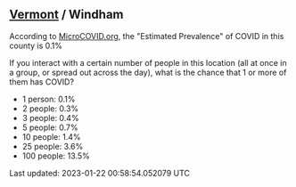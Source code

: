 
## [Vermont](/united-states/vermont) / Windham

According to [MicroCOVID.org](http://microcovid.org),
the "Estimated Prevalence" of COVID in this county is 0.1%

If you interact with a certain number of people in this location
(all at once in a group, or spread out across the day), what is the chance that
1 or more of them has COVID?

- 1 person: 0.1%
- 2 people: 0.3%
- 3 people: 0.4%
- 5 people: 0.7%
- 10 people: 1.4%
- 25 people: 3.6%
- 100 people: 13.5%

Last updated: 2023-01-22 00:58:54.052079 UTC
